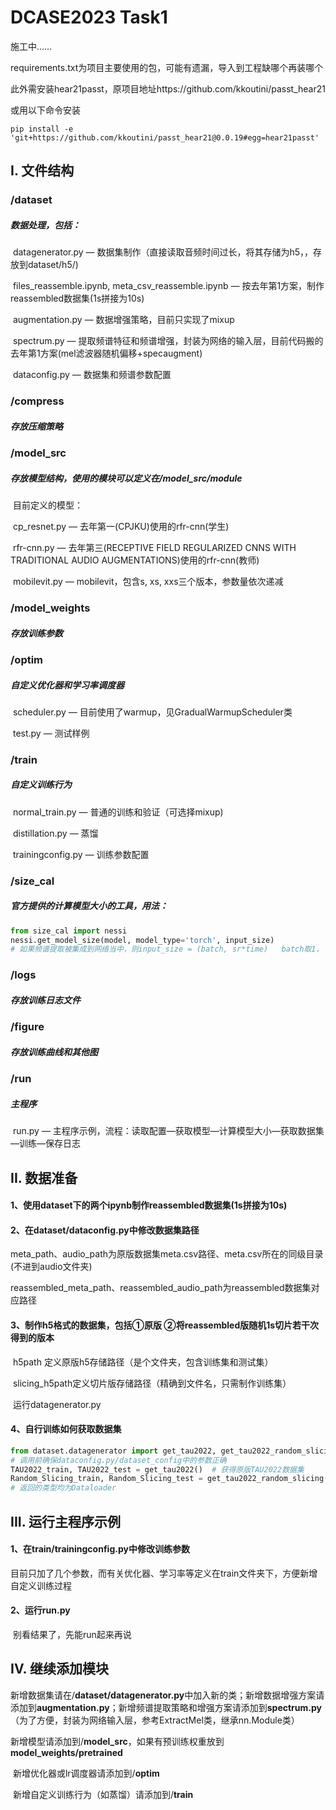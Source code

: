 # DCASE2023 Task1

施工中……

requirements.txt为项目主要使用的包，可能有遗漏，导入到工程缺哪个再装哪个

此外需安装hear21passt，原项目地址https://github.com/kkoutini/passt_hear21

或用以下命令安装

```
pip install -e 'git+https://github.com/kkoutini/passt_hear21@0.0.19#egg=hear21passt' 
```



## I. 文件结构

### /dataset

##### 		数据处理，包括：

​	datagenerator.py  —  数据集制作（直接读取音频时间过长，将其存储为h5，，存放到dataset/h5/)

​	files_reassemble.ipynb,  meta_csv_reassemble.ipynb — 按去年第1方案，制作reassembled数据集(1s拼接为10s)

​	augmentation.py — 数据增强策略，目前只实现了mixup

​    spectrum.py — 提取频谱特征和频谱增强，封装为网络的输入层，目前代码搬的去年第1方案(mel滤波器随机偏移+specaugment)

​    dataconfig.py  —  数据集和频谱参数配置

### /compress 

##### 			存放压缩策略

### /model_src

##### 		存放模型结构，使用的模块可以定义在/model_src/module

​	目前定义的模型：

​	cp_resnet.py — 去年第一(CPJKU)使用的rfr-cnn(学生)

​	rfr-cnn.py — 去年第三(RECEPTIVE FIELD REGULARIZED CNNS WITH TRADITIONAL AUDIO AUGMENTATIONS)使用的rfr-cnn(教师)

​	mobilevit.py — mobilevit，包含s, xs, xxs三个版本，参数量依次递减

### /model_weights

  ##### 				存放训练参数

### /optim

  ##### 				自定义优化器和学习率调度器

​	scheduler.py — 目前使用了warmup，见GradualWarmupScheduler类

​	test.py — 测试样例

### /train

##### 			自定义训练行为

​	normal_train.py — 普通的训练和验证（可选择mixup)

​	distillation.py — 蒸馏

​	trainingconfig.py — 训练参数配置

### /size_cal

##### 官方提供的计算模型大小的工具，用法：

```python
from size_cal import nessi
nessi.get_model_size(model, model_type='torch', input_size)
# 如果频谱提取被集成到网络当中，则input_size = (batch, sr*time)   batch取1， sr为采样率， time为音频时长
```

### /logs

##### 		存放训练日志文件

### /figure

##### 	存放训练曲线和其他图

### /run

##### 			主程序

​	run.py — 主程序示例，流程：读取配置—获取模型—计算模型大小—获取数据集—训练—保存日志



## II. 数据准备

#### 1、使用dataset下的两个ipynb制作reassembled数据集(1s拼接为10s)

#### 2、在dataset/dataconfig.py中修改数据集路径

​		meta_path、audio_path为原版数据集meta.csv路径、meta.csv所在的同级目录(不进到audio文件夹)

​		reassembled_meta_path、reassembled_audio_path为reassembled数据集对应路径

#### 3、制作h5格式的数据集，包括①原版  ②将reassembled版随机1s切片若干次得到的版本

​		h5path 定义原版h5存储路径（是个文件夹，包含训练集和测试集）

​		slicing_h5path定义切片版存储路径（精确到文件名，只需制作训练集）

​		运行datagenerator.py

#### 4、自行训练如何获取数据集

```python
from dataset.datagenerator import get_tau2022, get_tau2022_random_slicing
# 调用前确保dataconfig.py/dataset_config中的参数正确
TAU2022_train, TAU2022_test = get_tau2022()  # 获得原版TAU2022数据集
Random_Slicing_train, Random_Slicing_test = get_tau2022_random_slicing()  	# 获得切片版TAU2022数据集
# 返回的类型均为Dataloader
```



## III. 运行主程序示例

#### 1、在train/trainingconfig.py中修改训练参数

​	目前只加了几个参数，而有关优化器、学习率等定义在train文件夹下，方便新增自定义训练过程

#### 2、运行run.py

​	别看结果了，先能run起来再说



## IV. 继续添加模块

​	新增数据集请在/**dataset/datagenerator.py**中加入新的类；新增数据增强方案请添加到**augmentation.py**；新增频谱提取策略和增强方案请添加到**spectrum.py**（为了方便，封装为网络输入层，参考ExtractMel类，继承nn.Module类）

​	新增模型请添加到/**model_src**，如果有预训练权重放到**model_weights/pretrained**

​	新增优化器或lr调度器请添加到/**optim**

​	新增自定义训练行为（如蒸馏）请添加到/**train**















